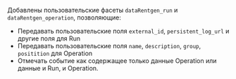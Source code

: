 Добавлены пользовательские фасеты `dataRentgen_run` и `dataRentgen_operation`, позволяющие:

- Передавать пользовательские поля `external_id`, `persistent_log_url` и другие поля для Run
- Передавать пользовательские поля `name`, `description`, `group`, `positition` для Operation
- Отмечать событие как содержащее только данные Operation или данные и Run, и Operation.
